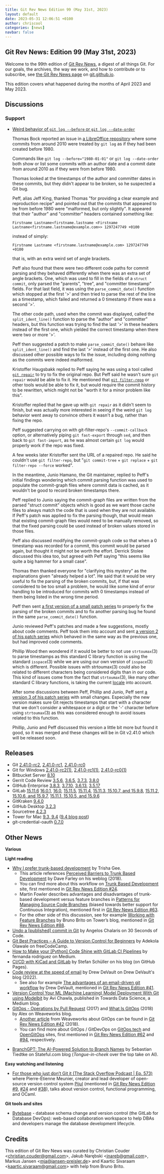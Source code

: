 ```yaml
---
title: Git Rev News Edition 99 (May 31st, 2023)
layout: default
date: 2023-05-31 12:06:51 +0100
author: chriscool
categories: [news]
navbar: false
---
```


## Git Rev News: Edition 99 (May 31st, 2023)

Welcome to the 99th edition of [Git Rev News](https://git.github.io/rev_news/rev_news/),
a digest of all things Git. For our goals, the archives, the way we work, and how to contribute or to
subscribe, see [the Git Rev News page](https://git.github.io/rev_news/rev_news/) on [git.github.io](http://git.github.io).

This edition covers what happened during the months of April 2023 and May 2023.

## Discussions

<!---
### General
-->

<!---
### Reviews
-->

### Support

+ [Weird behavior of `git log --before` or `git log --date-order`](https://lore.kernel.org/git/7728e059-d58d-cce7-c011-fbc16eb22fb9@cs.uni-saarland.de/)

  Thomas Bock reported an issue in
  [a LibreOffice repository](https://github.com/LibreOffice/core)
  where some commits from around 2010 were treated by `git log` as if
  they had been created before 1980.

  Commands like `git log --before="1980-01-01"` or `git log
  --date-order` both show or list some commits with an author date and
  a commit date from around 2010 as if they were from before 1980.

  Thomas looked at the timestamps of the author and committer dates in
  these commits, but they didn't appear to be broken, so he suspected a
  Git bug.

  Peff, alias Jeff King, thanked Thomas "for providing a clear example
  and reproduction recipe" and pointed out that the commits that
  appeared to be from before 1980 were "malformed, but only
  slightly". It appeared that their "author" and "committer" headers
  contained something like:

  `Firstname Lastname<firstname.lastname <Firstname Lastname<firstname.lastname@example.com>> 1297247749 +0100`

  instead of simply:

  `Firstname Lastname <firstname.lastname@example.com> 1297247749 +0100`

  that is, with an extra weird set of angle brackets.

  Peff also found that there were two different code paths for commit
  parsing and they behaved differently when there was an extra set of
  angle brackets. One, which was used to fill in the fields of a
  `struct commit`, only parsed the "parents", "tree", and "committer
  timestamp" fields. For that last field, it was using the
  `parse_commit_date()` function which stopped at the first '>' and then
  tried to parse the rest of the line as a timestamp, which failed and
  returned a 0 timestamp if there was a second '>'.

  The other code path, used when the commit was displayed, called the
  `split_ident_line()` function to parse the "author" and "committer"
  headers, but this function was trying to find the last '>' in these
  headers instead of the first one, which yielded the correct timestamp
  when there were two or more '>'.

  Peff then suggested a patch to make `parse_commit_date()` behave like
  `split_ident_line()` and find the last '>' instead of the first
  one. He also discussed other possible ways to fix the issue,
  including doing nothing as the commits were indeed malformed.

  Kristoffer Haugsbakk replied to Peff saying he was using a tool
  called [`git repair`](https://git-repair.branchable.com) to try to fix
  the original repo. But Peff said he wasn't sure `git repair` would be
  able to fix it. He mentioned that
  [`git filter-repo`](https://github.com/newren/git-filter-repo) or other
  tools would be able to fix it, but would require the commit history
  to be rewritten, which might not be "worth it for a minor problem
  like this".

  Kristoffer replied that he gave up with `git repair` as it didn't
  seem to finish, but was actually more interested in seeing if the
  weird `git log` behavior went away to convince others it wasn't a
  bug, rather than fixing the repo.

  Peff suggested carrying on with git-filter-repo's
  `--commit-callback` option, or alternatively piping `git
  fast-export` through `sed`, and then back to `git fast-import`, as he
  was almost certain `git log` would properly work if the repo was
  fixed.

  A few weeks later Kristoffer sent the URL of a repaired repo. He
  said he couldn't use `git filter-repo`, but "`git commit-tree` +
  `git replace` + `git filter-repo --force` worked".

  In the meantime, Junio Hamano, the Git maintainer, replied to Peff's
  initial findings wondering which commit parsing function was used to
  populate the commit-graph files where commit data is cached, as it
  wouldn't be good to record broken timestamps there.

  Peff replied to Junio saying the commit-graph files are written from
  the parsed "struct commit" objects which is good as we want those
  cache files to always match the code that is used when they are not
  available. If Peff's patch was applied to fix the parsing though,
  that would mean that existing commit-graph files would need to be
  manually removed, so that the fixed parsing could be used instead of
  broken values stored in those files.

  Peff also discussed modifying the commit-graph code so that when a 0
  timestamp was recorded for a commit, this commit would be parsed again, but
  thought it might not be worth the effort. Derrick Stolee discussed
  this idea too, but agreed with Peff saying "this seems like quite a
  big hammer for a small case".

  Thomas then thanked everyone for "clarifying this mystery" as the
  explanations given "already helped a lot". He said that it would be
  very useful to fix the parsing of the broken commits, but, if that
  was considered to be too small a problem, he would like some kind of
  error handling to be introduced for commits with 0 timestamps
  instead of them being listed in the wrong time period.

  Peff then sent
  [a first version of a small patch series](https://lore.kernel.org/git/20230422134150.GA3516940@coredump.intra.peff.net/)
  to properly fix the parsing of the broken commits and to fix another
  parsing bug he found in the same `parse_commit_date()` function.

  Junio reviewed Peff's patches and made a few suggestions, mostly
  about code comments. Peff took them into account and sent
  [a version 2 of his patch series](https://lore.kernel.org/git/20230425055244.GA4014505@coredump.intra.peff.net/)
  which behaved in the same way as the previous one, but had improved
  code comments.

  Phillip Wood then wondered if it would be better to not use
  `strtoumax`(3) to parse timestamps as this standard C library function
  is using the standard `isspace`(3) while we are using our own version
  of `isspace`(3) which is different. Possible issues with strtoumax(3)
  could also be related to different characters being considered
  digits than in our code. This kind of issues come from the fact that
  `strtoumax`(3), like many other standard C library functions, is taking
  the current
  [locale](https://en.wikipedia.org/wiki/Locale_(computer_software))
  into account.

  After some discussions between Peff, Phillip and Junio, Peff sent
  [a version 3 of his patch series](https://lore.kernel.org/git/20230427081330.GA1461786@coredump.intra.peff.net/)
  with small changes. Especially the new version makes sure Git rejects
  timestamps that start with a character that we don't consider a
  whitespace or a digit or the '-' character before using `strtoumax`(3)
  as this was considered enough to avoid issues related to this
  function.

  Phillip, Junio and Peff discussed this version a little bit more but
  found it good, so it was merged and these changes will be in Git
  v2.41.0 which will be released soon.

<!---
## Developer Spotlight:
-->

## Releases

+ Git [2.41.0-rc2](https://public-inbox.org/git/xmqqedn5fluv.fsf@gitster.g/),
[2.41.0-rc1](https://public-inbox.org/git/xmqqedncqkzf.fsf@gitster.g/),
[2.41.0-rc0](https://public-inbox.org/git/xmqqbkilvt63.fsf@gitster.g/)
+ Git for Windows [2.41.0-rc2(1)](https://github.com/git-for-windows/git/releases/tag/v2.41.0-rc2.windows.1),
[2.41.0-rc1(1)](https://github.com/git-for-windows/git/releases/tag/v2.41.0-rc1.windows.1),
[2.41.0-rc0(1)](https://github.com/git-for-windows/git/releases/tag/v2.41.0-rc0.windows.1)
+ Bitbucket Server [8.10](https://confluence.atlassian.com/bitbucketserver/bitbucket-server-release-notes-872139866.html)
+ Gerrit Code Review [3.5.6](https://www.gerritcodereview.com/3.5.html#356),
[3.6.5](https://www.gerritcodereview.com/3.6.html#365),
[3.7.3](https://www.gerritcodereview.com/3.7.html#373),
[3.8.0](https://www.gerritcodereview.com/3.8.html#380)
+ GitHub Enterprise [3.8.3](https://help.github.com/enterprise-server@3.8/admin/release-notes#3.8.3),
[3.7.10](https://help.github.com/enterprise-server@3.7/admin/release-notes#3.7.10),
[3.6.13](https://help.github.com/enterprise-server@3.6/admin/release-notes#3.6.13),
[3.5.17](https://help.github.com/enterprise-server@3.5/admin/release-notes#3.5.17)
+ GitLab [15.11.6](https://about.gitlab.com/releases/2023/05/24/gitlab-15-11-6-released/)
[16.0.1](https://about.gitlab.com/releases/2023/05/23/critical-security-release-gitlab-16-0-1-released/),
[16.0](https://about.gitlab.com/releases/2023/05/22/gitlab-16-0-released/),
[15.11.5](https://about.gitlab.com/releases/2023/05/19/gitlab-15-11-5-released/),
[15.11.4](https://about.gitlab.com/releases/2023/05/17/gitlab-15-11-4-released/),
[15.11.3, 15.10.7, and 15.9.8](https://about.gitlab.com/releases/2023/05/10/security-release-gitlab-15-11-3-released/),
[15.11.2, 15.10.6, and 15.9.7](https://about.gitlab.com/releases/2023/05/05/critical-security-release-gitlab-15-11-2-released/),
[15.11.1, 15.10.5, and 15.9.6](https://about.gitlab.com/releases/2023/05/02/security-release-gitlab-15-11-1-released/)
+ GitKraken [9.4.0](https://help.gitkraken.com/gitkraken-client/current/)
+ GitHub Desktop [3.2.3](https://desktop.github.com/release-notes/)
+ Sourcetree [4.2.3](https://product-downloads.atlassian.com/software/sourcetree/ReleaseNotes/Sourcetree_4.2.3.html)
+ Tower for Mac [9.3, 9.4](https://www.git-tower.com/release-notes/mac?show_tab=release-notes) ([9.4 blog post](https://www.git-tower.com/blog/tower-mac-94/))
+ git-credential-oauth [0.7.0](https://github.com/hickford/git-credential-oauth/releases/tag/v0.7.0)

## Other News

__Various__


__Light reading__

* [Why I prefer trunk-based development](https://trishagee.com/2023/05/29/why-i-prefer-trunk-based-development/)
  by Trisha Gee.
    * This article references [Perceived Barriers to Trunk Based Development](https://www.davefarley.net/?p=269)
      by Dave Farley on his weblog (2018).
    * You can find more about this workflow
      on [Trunk Based Development](https://trunkbaseddevelopment.com/) site,
      first mentioned in [Git Rev News Edition #24](https://git.github.io/rev_news/2017/02/22/edition-24/).
    * Martin Fowler describes advantages and disadvantages of trunk-based development versus feature branches
      in [Patterns for Managing Source Code Branches](https://martinfowler.com/articles/branching-patterns.html)
      (biased towards better support for Continuous Integration),
      mentioned first in [Git Rev News Edition #63](https://git.github.io/rev_news/2020/05/28/edition-63/).
    * For the other side of this discussion, see for example
      [Working with Feature Branches](https://www.git-tower.com/blog/working-with-feature-branches/)
      by Bruno Brito on Tower’s blog, mentioned in
      [Git Rev News Edition #88](https://git.github.io/rev_news/2022/06/30/edition-88/).
* [Undo a [published] commit in Git](https://www.30secondsofcode.org/git/s/undo-commit-without-rewriting-history/)
  by Angelos Chalaris on 30 Seconds of Code.
* [Git Best Practices – A Guide to Version Control for Beginners](https://www.freecodecamp.org/news/how-to-use-git-best-practices-for-beginners/)
  by Adekola Olawale on freeCodeCamp.
* [How to Make your [Python] Code Shine with GitLab CI Pipelines](https://medium.com/semantixbr/how-to-make-your-code-shine-with-gitlab-ci-pipelines-48ade99192d1)
  by fernanda rodríguez on Medium.
* [CI/CD with KiCad and GitLab](https://sschueller.github.io/posts/ci-cd-with-kicad-and-gitlab/)
  by Stefan Schüller on his blog (on GitHub Pages).
* [Code review at the speed of email](https://drewdevault.com/2022/07/25/Code-review-with-aerc.html)
  by Drew DeVault on Drew DeVault's blog (2022).
    * See also for example [The advantages of an email-driven git workflow](https://drewdevault.com/2018/07/02/Email-driven-git.html)
      by Drew DeVault, mentioned in [Git Rev News Edition #41](https://git.github.io/rev_news/2018/07/18/edition-41/).
* [Version Control Your ML (Machine Learning) Model Deployment With Git using Modelbit](https://towardsdatascience.com/version-control-your-ml-model-deployment-with-git-using-modelbit-1b3d76411436)
  by Avi Chawla, published in Towards Data Science, a Medium blog.
* [GitOps - Operations by Pull Request](https://www.weave.works/blog/gitops-operations-by-pull-request) (2017)
  and [What Is GitOps](https://www.weave.works/blog/what-is-gitops-really) (2018)
  by Alex on Weaveworks blog.
    * [Another article](https://www.weave.works/blog/kubernetes-anti-patterns-let-s-do-gitops-not-ciops)
      from Weaveworks about GitOps can be found
      in [Git Rev News Edition #42](https://git.github.io/rev_news/2018/08/22/edition-42/) (2018).
    * You can find more about GitOps / GitDevOps on
      [GitOps.tech](https://www.gitops.tech/) and [OpenGitOps](https://opengitops.dev/) sites,
      first mentioned in [Git Rev News Edition #62](https://git.github.io/rev_news/2020/04/23/edition-62/)
      and [#94](https://git.github.io/rev_news/2022/12/31/edition-94/), respectively.
      
<!-- Humor -->
* [BranchGPT: The AI-Powered Solution to Branch Names](https://stateful.com/blog/branchgpt-ai-powered-branch-names)
  by Sebastian Tiedtke on Stateful\.com blog (_Tongue-in-cheek_ over the top take on AI).


__Easy watching and listening__

* [For those who just don’t Git it (The Stack Overflow Podcast | Ep. 573)](https://stackoverflow.blog/2023/05/23/for-those-who-just-dont-git-it-ep-573/)
  where Pierre-Étienne Meunier, creator and lead developer
  of open-source version control system [Pijul](https://pijul.org/)
  (mentioned in [Git Rev News Edition #9](https://git.github.io/rev_news/2015/11/11/edition-9/),
  [#24](https://git.github.io/rev_news/2017/02/22/edition-24/) and
  [#38](https://git.github.io/rev_news/2018/04/18/edition-38/)),
  talks about version control, functional programming, and OCaml.


__Git tools and sites__

* [Bytebase](https://www.bytebase.com/) - database schema change and version control
  (the GitLab for Database DevOps): web-based collaboration workspace to help DBAs
  and developers manage the database development lifecycle.


## Credits

This edition of Git Rev News was curated by
Christian Couder &lt;<christian.couder@gmail.com>&gt;,
Jakub Narębski &lt;<jnareb@gmail.com>&gt;,
Markus Jansen &lt;<mja@jansen-preisler.de>&gt; and
Kaartic Sivaraam &lt;<kaartic.sivaraam@gmail.com>&gt;
with help from Bruno Brito.
